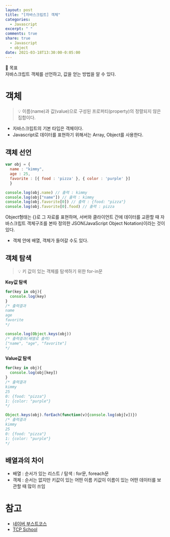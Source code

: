 ```yaml
---
layout: post
title: "[자바스크립트] 객체"
categories:
  - Javascript
excerpt: " "
comments: true
share: true
  - Javascript
  - object
date: 2021-03-18T13:30:00-0:05:00
---
```


📌 목표<br> 
자바스크립트 객체를 선언하고, 값을 얻는 방법을 알 수 있다.

# 객체
>💡 이름(name)과 값(value)으로 구성된 프로퍼티(property)의 정렬되지 않은 집합이다.

- 자바스크립트의 기본 타입은 객체이다.
- Javascript로 데이터를 표현하기 위해서는 Array, Object를 사용한다.

## 객체 선언

```javascript
var obj = { 
  name : "kimmy", 
  age : 25, 
  favorite : [{ food : 'pizza' }, { color : 'purple' }] 
  }

console.log(obj.name) // 출력 : kimmy
console.log(obj["name"]) // 출력 : kimmy
console.log(obj.favorite[0]) // 출력 : {food: "pizza"}
console.log(obj.favorite[0].food) // 출력 : pizza
```
Object형태는 {}로 그 자료를 표현하며, 서버와 클라이언트 간에 데이터를 교환할 때 자바스크립트 객체구조를 본따 정의한 JSON(JavaScript Object Notation)이라는 것이 있다. 

- 객체 안에 배열, 객체가 들어갈 수도 있다.

## 객체 탐색
>💡 키 값이 있는 객체를 탐색하기 위한 for-in문

**Key값 탐색**

```javascript
for(key in obj){
  console.log(key)
}
/* 출력결과
name
age
favorite
*/

console.log(Object.keys(obj))
/* 출력결과(배열로 출력)
["name", "age", "favorite"] 
*/
```

**Value값 탐색**

```javascript
for(key in obj){
  console.log(obj[key])
}
/* 출력결과
kimmy
25
0: {food: "pizza"}
1: {color: "purple"}
*/

Object.keys(obj).forEach(function(v){console.log(obj[v])})
/* 출력결과
kimmy
25
0: {food: "pizza"}
1: {color: "purple"}
*/
```

## 배열과의 차이
- 배열 : 순서가 있는 리스트 / 탐색 : for문, foreach문
- 객체 : 순서는 없지만 키값이 있는 어떤 이름
키값이 이름이 있는 어떤 데이터를 보관할 때 많이 쓰임




# 참고
- [네이버 부스트코스](https://www.boostcourse.org/web316/lecture/16746/?isDesc=false)
- [TCP School](http://www.tcpschool.com/javascript/js_object_concept)
